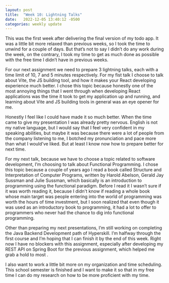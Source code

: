 ```yaml
---
layout: post
title:  "Week 10: Lightning Talks"
date:   2022-12-05 13:40:12 -0500
categories: weekly update
---
```

This was the first week after delivering the final version of my todo app. It was a little bit more relaxed than previous weeks, so I took the time to unwind for a couple of days. But that’s not to say I didn’t do any work during the week, on the contrary, I took my time to get as much done as possible with the free time I didn’t have in previous weeks.

For our next assignment we need to prepare 3 lightning talks, each with a time limit of 10, 7 and 5 minutes respectively. For my fist talk I choose to talk about Vite, the JS building tool, and how it makes your React developing experience much better. I chose this topic because honestly one of the most annoying things that I went through when developing React applications was the time it took to get my application up and running, and learning about Vite and JS building tools in general was an eye opener for me.

Honestly I feel like I could have made it so much better. When the time came to give my presentation I was already pretty nervous. English is not my native language, but I would say that I feel very confident in my speaking abilities, but maybe it was because there were a lot of people from the company listening to me, I botched my pronunciation and pace more than what I would’ve liked. But at least I know now how to prepare better for next time.

For my next talk, because we have to choose a topic related to software development, I’m choosing to talk about Functional Programming. I chose this topic because a couple of years ago I read a book called Structure and Interpretation of Computer Programs, written by Harold Abelson, Gerald Jay Sussman and Julie Sussman, which basically is an introduction to programming using the functional paradigm. Before I read it I wasn’t sure if it was worth reading it, because I didn't know if reading a whole book whose main target was people entering into the world of programming was worth the hours of time investment, but I soon realized that even though it was used as an introductory book to programming, it had a lot to offer to programmers who never had the chance to dig into functional programming. 

Other than preparing my next presentations, I’m still working on completing the Java Backend Development path of Hyperskill. I’m halfway through the first course and I’m hoping that I can finish it by the end of this week. Right now I have no blockers with this assignment, especially after developing my REST API on Spring Boot for the previous assignment, which helped me grab a hold to most .

I also want to work a little bit more on my organization and time scheduling. This school semester is finished and I want to make it so that in my free time I can do my research on how to be more proficient with my time.

